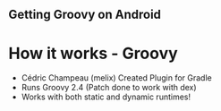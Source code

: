 ## Getting Groovy on Android

# How it works - Groovy

- Cédric Champeau (melix) Created Plugin for Gradle
- Runs Groovy 2.4 (Patch done to work with dex)
- Works with both static and dynamic runtimes!
